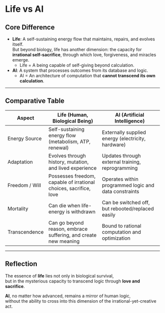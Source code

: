 # Life vs AI

## Core Difference

- **Life**: A self-sustaining energy flow that maintains, repairs, and evolves itself.  
  But beyond biology, life has another dimension: the capacity for **irrational self-sacrifice**, through which love, forgiveness, and miracles emerge.  
  - Life = A being capable of self-giving beyond calculation.  
- **AI**: A system that processes outcomes from its database and logic.  
  - AI = An architecture of computation that **cannot transcend its own calculation**.

---

## Comparative Table

| Aspect                  | Life (Human, Biological Being)                                      | AI (Artificial Intelligence)                          |
|--------------------------|---------------------------------------------------------------------|-------------------------------------------------------|
| Energy Source            | Self-sustaining energy flow (metabolism, ATP, renewal)              | Externally supplied energy (electricity, hardware)    |
| Adaptation               | Evolves through history, mutation, and lived experience             | Updates through external training, reprogramming      |
| Freedom / Will           | Possesses freedom, capable of irrational choices, sacrifice, love   | Operates within programmed logic and data constraints |
| Mortality                | Can die when life-energy is withdrawn                              | Can be switched off, but rebooted/replaced easily     |
| Transcendence            | Can go beyond reason, embrace suffering, and create new meaning     | Bound to rational computation and optimization        |

---

## Reflection

The essence of **life** lies not only in biological survival,  
but in the mysterious capacity to transcend logic through **love and sacrifice**.  

**AI**, no matter how advanced, remains a mirror of human logic,  
without the ability to cross into this dimension of the irrational-yet-creative act.
